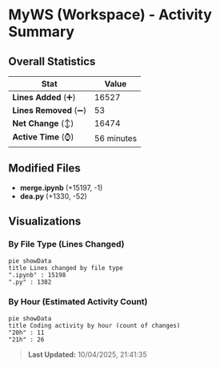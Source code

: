 # MyWS (Workspace) - Activity Summary 

## Overall Statistics

| Stat                   | Value                                                             |
| ---------------------- | ----------------------------------------------------------------- |
| **Lines Added** (➕)   | 16527                                          |
| **Lines Removed** (➖) | 53                                        |
| **Net Change** (↕)    | 16474                |
| **Active Time** (⌚)   | 56 minutes |


## Modified Files
- **merge.ipynb** (+15197, -1)
- **dea.py** (+1330, -52)

## Visualizations

### By File Type (Lines Changed)

```mermaid
pie showData
title Lines changed by file type
".ipynb" : 15198
".py" : 1382
```

### By Hour (Estimated Activity Count)

```mermaid
pie showData
title Coding activity by hour (count of changes)
"20h" : 11
"21h" : 26
```


> **Last Updated:** 10/04/2025, 21:41:35